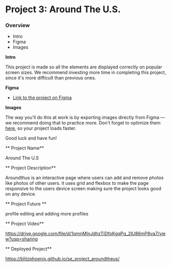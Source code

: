 # Project 3: Around The U.S.

### Overview  

* Intro  
* Figma  
* Images  
  
**Intro**
  
This project is made so all the elements are displayed correctly on popular screen sizes. We recommend investing more time in completing this project, since it's more difficult than previous ones.  
  
**Figma**  
  
* [Link to the project on Figma](https://www.figma.com/file/ii4xxsJ0ghevUOcssTlHZv/Sprint-3%3A-Around-the-US?node-id=0%3A1)  
  
**Images**  
  
The way you'll do this at work is by exporting images directly from Figma — we recommend doing that to practice more. Don't forget to optimize them [here](https://tinypng.com/), so your project loads faster. 
  
Good luck and have fun!

** Project Name**

Around The U.S

** Project Description**

Aroundthus is an interactive page where users can add and remove photos like photos of other users. it uses grid and flexbox to make the page responsive to the users device screen making sure the project looks good on any device.

** Project Future **

profile editing and adding more profiles



** Project Video**

https://drive.google.com/file/d/1qmnMInJdhzTiDfpKgqPq_2lU86mP8va7/view?usp=sharing


** Deployed Project**

https://blitzphoenix.github.io/se_project_aroundtheus/
  
